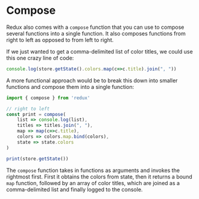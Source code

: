 # Compose

Redux also comes with a `compose` function that you can use to compose several functions into a single function. It also composes functions from right to left as opposed to from left to right.

If we just wanted to get a comma-delimited list of color titles, we could use this one crazy line of code:

```javascript
console.log(store.getState().colors.map(c=>c.title).join(", "))
```

A more functional approach would be to break this down into smaller functions and compose them into a single function:

```javascript
import { compose } from 'redux'

// right to left
const print = compose(
    list => console.log(list),
    titles => titles.join(", "),
    map => map(c=>c.title),
    colors => colors.map.bind(colors),
    state => state.colors
)

print(store.getState())
```

The `compose` function takes in functions as arguments and invokes the rightmost first. First it obtains the colors from state, then it returns a bound `map` function, followed by an array of color titles, which are joined as a comma-delimited list and finally logged to the console.

